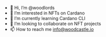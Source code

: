 - 👋 Hi, I’m @woodlords
- 👀 I’m interested in NFTs on Cardano 
- 🌱 I’m currently learning Cardano CLI 
- 💞️ I’m looking to collaborate on NFT projects
- 📫 How to reach me info@woodcastle.io

<!---
woodlords/woodlords is a ✨ special ✨ repository because its `README.md` (this file) appears on your GitHub profile.
You can click the Preview link to take a look at your changes.
--->
